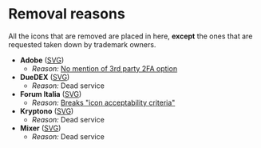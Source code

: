 # Removal reasons
All the icons that are removed are placed in here, **except** the ones that are requested taken down by trademark owners.

- **Adobe** ([SVG](https://github.com/aegis-icons/misc/blob/main/removed_icons/Adobe.svg))
  - *Reason:* [No mention of 3rd party 2FA option](https://helpx.adobe.com/manage-account/using/secure-your-adobe-account.html)
- **DueDEX** ([SVG](https://github.com/aegis-icons/misc/blob/main/removed_icons/DueDEX.svg))
  - *Reason:* Dead service
- **Forum Italia** ([SVG](https://github.com/aegis-icons/misc/blob/main/removed_icons/Forum%20Italia.svg))
  - *Reason:* [Breaks "icon acceptability criteria"](https://github.com/aegis-icons/aegis-icons/blob/master/CONTRIBUTING.md#case-by-case-basis)
- **Kryptono** ([SVG](https://github.com/aegis-icons/misc/blob/main/removed_icons/Kryptono.svg))
  - *Reason:* Dead service
- **Mixer** ([SVG](https://github.com/aegis-icons/misc/blob/main/removed_icons/Mixer.svg))
  - *Reason:* Dead service